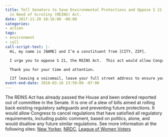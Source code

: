 ```yaml
---
title: Tell Senators to Save Environmental Protections and Oppose S 21, the Regulations
  in Need of Scrutiny (REINS) Act.
date: 2017-11-20 10:16:00 -08:00
categories:
- action
tags:
- environment
- call
call-script-text: |-
  Hi, my name is [NAME] and I’m a constituent from [CITY, ZIP].

  I urge you to oppose S 21, the REINS Act.  This act would allow Congress to cancel regulations based on politics, rather than scientific merit and prevent similar regulations from ever being enacted again.  It would allow Congress to take away protections my family depends on to keep make our air, water, land, food, household products and working conditions safe.  I want agency experts to establish protections using strong science, rather than politicians who represent special interests over the health and safety of all Americans.  This act is hazardous to Americans and a dangerous precedent.  Please vote no.

  Thank you for your time and attention.

  [If leaving a voicemail, leave your full street address to ensure your call is tallied]
event-end-date: 2018-03-16 23:59:00 -07:00
---
```


The REINS Act has already passed the House and been ordered reported out of committee in the Senate.  It is one of a slew of bills aimed at rolling back existing regulatory safeguards and preventing future protections. It would allow Congress to cancel regulations that have satisfied all regulatory requirements, including public comment, based on politics, alone, and would disallow any future similar regulations.   See more information at the following sites:  [New Yorker](http://www.newyorker.com/news/daily-comment/suspending-the-rules-how-congress-plans-to-undermine-public-safety), [NRDC](https://www.nrdc.org/experts/david-goldston/reins-act-why-congress-should-hold-its-horses), [League of Women Voters](http://lwv.org/content/league-opposes-hr-26-reins-act-2017)